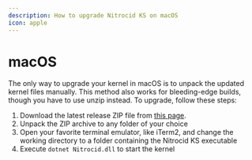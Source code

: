 ```yaml
---
description: How to upgrade Nitrocid KS on macOS
icon: apple
---
```


# macOS

The only way to upgrade your kernel in macOS is to unpack the updated kernel files manually. This method also works for bleeding-edge builds, though you have to use unzip instead. To upgrade, follow these steps:

1. Download the latest release ZIP file from [this page](https://github.com/Aptivi/Kernel-Simulator/releases).
2. Unpack the ZIP archive to any folder of your choice
3. Open your favorite terminal emulator, like iTerm2, and change the working directory to a folder containing the Nitrocid KS executable
4. Execute `dotnet Nitrocid.dll` to start the kernel
